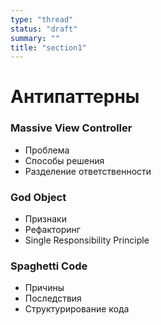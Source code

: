 ```yaml
---
type: "thread"
status: "draft"
summary: ""
title: "section1"
---
```


# Антипаттерны


### Massive View Controller
- Проблема
- Способы решения
- Разделение ответственности

### God Object
- Признаки
- Рефакторинг
- Single Responsibility Principle

### Spaghetti Code
- Причины
- Последствия
- Структурирование кода


